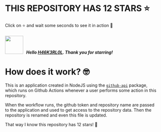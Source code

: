 # THIS REPOSITORY HAS 12 STARS :star:
Click on :star: and wait some seconds to see it in action :star_struck:

##### <img width="60" src="https://avatars.githubusercontent.com/u/88124759?v=4"/> &nbsp; Hello [H46K3RL0L](https://github.com/H46K3RL0L). Thank you for starring! 

# How does it work? :nerd_face:

This is an application created in NodeJS using the [`github-api`](https://www.npmjs.com/package/github-api) package, which runs on Github Actions whenever a user performs some action in this repository.
<br/>

When the workflow runs, the github token and repository name are passed to the application and used to get access to the repository data. Then the repository is renamed and even this file is updated.
<br/>

That way I know this repository has 12 stars! :monocle_face:
